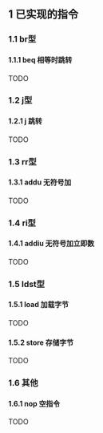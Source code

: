 ## 1 已实现的指令
### 1.1 br型
#### 1.1.1 beq 相等时跳转
TODO

### 1.2 j型
#### 1.2.1 j 跳转
TODO

### 1.3 rr型
#### 1.3.1 addu 无符号加
TODO

### 1.4 ri型
#### 1.4.1 addiu 无符号加立即数
TODO

### 1.5 ldst型
#### 1.5.1 load 加载字节
TODO

#### 1.5.2 store 存储字节
TODO

### 1.6 其他
#### 1.6.1 nop 空指令
TODO
